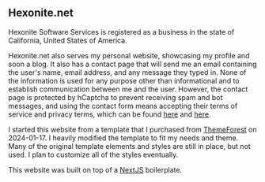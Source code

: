 ## Hexonite.net

Hexonite Software Services is registered as a business in the state of California, United States of America.

Hexonite.net also serves my personal website, showcasing my profile and soon a blog. It also has a contact page that will send me an email containing the user's name, email address, and any message they typed in. None of the information is used for any purpose other than informational and to establish communication between me and the user. However, the contact page is protected by hCaptcha to prevent receiving spam and bot messages, and using the contact form means accepting their terms of service and privacy terms, which can be found [here](https://www.hcaptcha.com/terms) and [here](https://www.hcaptcha.com/privacy).

I started this website from a template that I purchased from [ThemeForest](https://themeforest.net/) on 2024-01-17. I heavily modified the template to fit my needs and theme. Many of the original template elements and styles are still in place, but not used. I plan to customize all of the styles eventually.

This website was built on top of a [NextJS](https://nextjs.org/) boilerplate.
